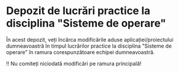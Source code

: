 # Depozit de lucrări practice la disciplina "Sisteme de operare"
În acest depozit, veți încărca modificările aduse aplicației/proiectului dumneavoastră în timpul lucrărilor practice la disciplina "Sisteme de operare" în ramura corespunzătoare echipei dumneavoastră.

!! Nu comiteți niciodată modificări pe ramura principală!
